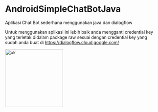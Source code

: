 # AndroidSimpleChatBotJava
Aplikasi Chat Bot sederhana menggunakan java dan dialogflow

Untuk menggunakan aplikasi ini lebih baik anda mengganti credential key yang terletak didalam package raw sesuai dengan credential key yang sudah anda buat di https://dialogflow.cloud.google.com/

<img width="189" alt="ok" src="https://user-images.githubusercontent.com/38882801/109408763-32a01b00-79bf-11eb-841b-17a07a759d82.PNG">
